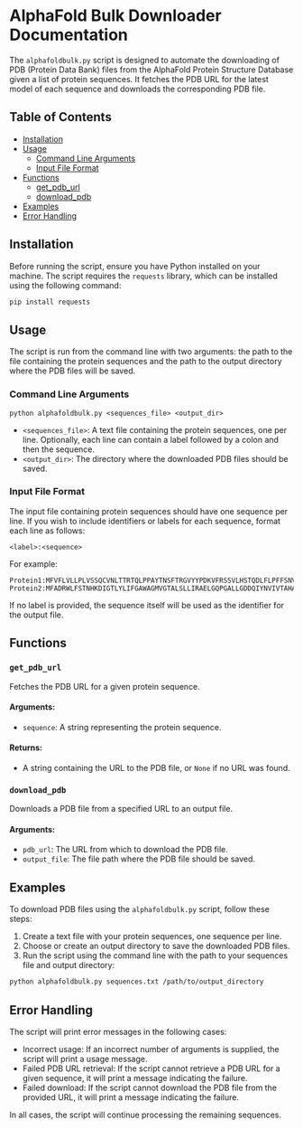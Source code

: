# AlphaFold Bulk Downloader Documentation

The `alphafoldbulk.py` script is designed to automate the downloading of PDB (Protein Data Bank) files from the AlphaFold Protein Structure Database given a list of protein sequences. It fetches the PDB URL for the latest model of each sequence and downloads the corresponding PDB file.

## Table of Contents

- [Installation](#installation)
- [Usage](#usage)
  - [Command Line Arguments](#command-line-arguments)
  - [Input File Format](#input-file-format)
- [Functions](#functions)
  - [get_pdb_url](#get_pdb_url)
  - [download_pdb](#download_pdb)
- [Examples](#examples)
- [Error Handling](#error-handling)

## Installation

Before running the script, ensure you have Python installed on your machine. The script requires the `requests` library, which can be installed using the following command:

```bash
pip install requests
```

## Usage

The script is run from the command line with two arguments: the path to the file containing the protein sequences and the path to the output directory where the PDB files will be saved.

### Command Line Arguments

```plaintext
python alphafoldbulk.py <sequences_file> <output_dir>
```

- `<sequences_file>`: A text file containing the protein sequences, one per line. Optionally, each line can contain a label followed by a colon and then the sequence.
- `<output_dir>`: The directory where the downloaded PDB files should be saved.

### Input File Format

The input file containing protein sequences should have one sequence per line. If you wish to include identifiers or labels for each sequence, format each line as follows:

```
<label>:<sequence>
```

For example:

```
Protein1:MFVFLVLLPLVSSQCVNLTTRTQLPPAYTNSFTRGVYYPDKVFRSSVLHSTQDLFLPFFSNVTWFHAPT
Protein2:MFADRWLFSTNHKDIGTLYLIFGAWAGMVGTALSLLIRAELGQPGALLGDDQIYNVIVTAHAFVMIFFM
```

If no label is provided, the sequence itself will be used as the identifier for the output file.

## Functions

### `get_pdb_url`

Fetches the PDB URL for a given protein sequence.

#### Arguments:

- `sequence`: A string representing the protein sequence.

#### Returns:

- A string containing the URL to the PDB file, or `None` if no URL was found.

### `download_pdb`

Downloads a PDB file from a specified URL to an output file.

#### Arguments:

- `pdb_url`: The URL from which to download the PDB file.
- `output_file`: The file path where the PDB file should be saved.

## Examples

To download PDB files using the `alphafoldbulk.py` script, follow these steps:

1. Create a text file with your protein sequences, one sequence per line.
2. Choose or create an output directory to save the downloaded PDB files.
3. Run the script using the command line with the path to your sequences file and output directory:

```bash
python alphafoldbulk.py sequences.txt /path/to/output_directory
```

## Error Handling

The script will print error messages in the following cases:

- Incorrect usage: If an incorrect number of arguments is supplied, the script will print a usage message.
- Failed PDB URL retrieval: If the script cannot retrieve a PDB URL for a given sequence, it will print a message indicating the failure.
- Failed download: If the script cannot download the PDB file from the provided URL, it will print a message indicating the failure.

In all cases, the script will continue processing the remaining sequences.
